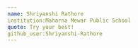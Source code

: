 ```yaml
---
name: Shriyanshi Rathore
institution:Maharna Mewar Public School
quote: Try your best!
github_user:Shriyanshi-Rathore
---
```

